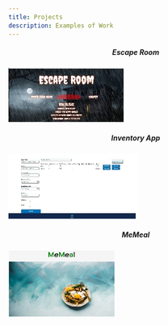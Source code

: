 ```yaml
---
title: Projects
description: Examples of Work
---
```


<h5 style="text-align: center;">Escape Room</h5>
<a href='https://ellie-lucky-go-mochi.github.io/Escape-Room/'>
    <img id="images" src="../../assets/escapeRoomsmall.jpg"/>
</a>
<h5 style="text-align: center;">Inventory App</h5>
<a href='https://inventoryapplications.herokuapp.com/'>
    <img id="images" src="../../assets/inventoryAppsmall.jpg"/>
</a>
<h5 style="text-align: center;">MeMeal</h5>
<a href='https://food-app-final301.herokuapp.com/'>
    <img id="images" src="../../assets/MeMealsmall.png"/>
</a>
